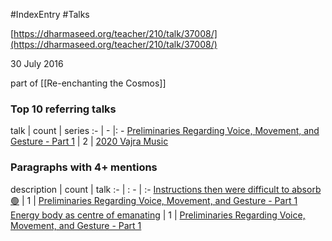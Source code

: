 #IndexEntry #Talks 

[https://dharmaseed.org/teacher/210/talk/37008/](https://dharmaseed.org/teacher/210/talk/37008/)

30 July 2016

part of [[Re-enchanting the Cosmos]]

### Top 10 referring talks
talk | count | series
:- | - |: -
<a data-href="Preliminaries Regarding Voice, Movement, and Gesture - Part 1" href="Preliminaries+Regarding+Voice%2C+Movement%2C+and+Gesture+-+Part+1" class="internal-link" target="_blank" rel="noopener">Preliminaries Regarding Voice, Movement, and Gesture - Part 1</a> | 2 | <a data-href="2020 Vajra Music" href="2020+Vajra+Music" class="internal-link" target="_blank" rel="noopener">2020 Vajra Music</a>

### Paragraphs with 4+ mentions
description | count | talk
:- | : - | :-
<a aria-label-position="top" aria-label="Preliminaries Regarding Voice, Movement, and Gesture - Part 1 > Instructions then were difficult to absorb 🟢" data-href="Preliminaries Regarding Voice, Movement, and Gesture - Part 1#Instructions then were difficult to absorb 🟢" href="Preliminaries+Regarding+Voice%2C+Movement%2C+and+Gesture+-+Part+1#Instructions+then+were+difficult+to+absorb+%F0%9F%9F%A2" class="internal-link" target="_blank" rel="noopener">Instructions then were difficult to absorb 🟢</a> | 1 | <a data-href="Preliminaries Regarding Voice, Movement, and Gesture - Part 1" href="Preliminaries+Regarding+Voice%2C+Movement%2C+and+Gesture+-+Part+1" class="internal-link" target="_blank" rel="noopener">Preliminaries Regarding Voice, Movement, and Gesture - Part 1</a>
<a aria-label-position="top" aria-label="Preliminaries Regarding Voice, Movement, and Gesture - Part 1 > Energy body as centre of emanating" data-href="Preliminaries Regarding Voice, Movement, and Gesture - Part 1#Energy body as centre of emanating" href="Preliminaries+Regarding+Voice%2C+Movement%2C+and+Gesture+-+Part+1#Energy+body+as+centre+of+emanating" class="internal-link" target="_blank" rel="noopener">Energy body as centre of emanating</a> | 1 | <a data-href="Preliminaries Regarding Voice, Movement, and Gesture - Part 1" href="Preliminaries+Regarding+Voice%2C+Movement%2C+and+Gesture+-+Part+1" class="internal-link" target="_blank" rel="noopener">Preliminaries Regarding Voice, Movement, and Gesture - Part 1</a>

